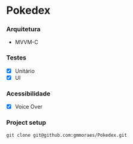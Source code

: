 # Pokedex

### Arquitetura
* MVVM-C

### Testes
- [x] Unitário
- [x] UI

### Acessibilidade
- [x] Voice Over

### Project setup
```
git clone git@github.com:gmmoraes/Pokedex.git
```

